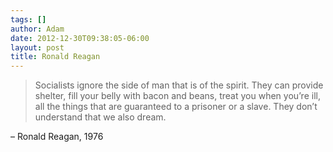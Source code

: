 ```yaml
---
tags: []
author: Adam
date: 2012-12-30T09:38:05-06:00
layout: post
title: Ronald Reagan
---
```


> Socialists ignore the side of man that is of the spirit. They can provide shelter, fill your belly with bacon and beans, treat you when you’re ill, all the things that are guaranteed to a prisoner or a slave. They don’t understand that we also dream.

– Ronald Reagan, 1976
